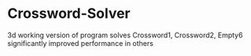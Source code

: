 # Crossword-Solver
3d working version of program
solves Crossword1, Crossword2, Empty6
significantly improved performance in others
